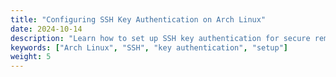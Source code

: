 ```yaml
---
title: "Configuring SSH Key Authentication on Arch Linux"
date: 2024-10-14
description: "Learn how to set up SSH key authentication for secure remote access on Arch Linux."
keywords: ["Arch Linux", "SSH", "key authentication", "setup"]
weight: 5
---
```

